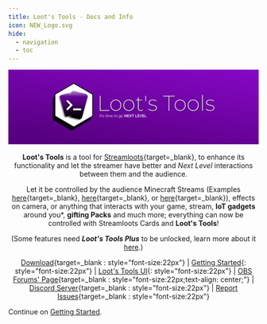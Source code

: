 ```yaml
---
title: Loot's Tools - Docs and Info
icon: NEW_Logo.svg
hide:
  - navigation
  - toc
---
```


<center>
<div class=heeead>
<img alt="LootsToolsLogo" src="img/HeaderA.png">
</div>

**Loot's Tools** is a tool for [Streamloots](https://streamloots.com){target=_blank}, to enhance its functionality and let the streamer have better and *Next Level* interactions between them and the audience.

Let it be controlled by the audience Minecraft Streams (Examples [here](https://www.youtube.com/watch?v=BqhNUN1Ft6w){target=_blank}, [here](https://www.youtube.com/watch?v=LNAmppbpLXA){target=_blank}, or [here](https://www.youtube.com/watch?v=LBEQGj77ftQ){target=_blank}), effects on camera, or anything that interacts with your game, stream, **IoT gadgets** around you\*, **gifting Packs** and much more; everything can now be controlled with Streamloots Cards and **Loot's Tools**!

(Some features need ***Loot's Tools Plus*** to be unlocked, learn more about it [here](plus).)

[Download](https://github.com/DaryeDev/LootsTools/releases/latest){target=_blank : style="font-size:22px"}   |   [Getting Started](gettingStarted.md){: style="font-size:22px"}  |  [Loot's Tools UI](https://lootstools.darye.dev/app){: style="font-size:22px"}
  |  [OBS Forums' Page](https://obsproject.com/forum/resources/loots-tools.1341/){target=_blank : style="font-size:22px;text-align: center;"}  |  [Discord Server](https://discord.io/Darye){target=_blank : style="font-size:22px"}  |  [Report Issues](https://github.com/DaryeDev/LootsTools/issues){target=_blank : style="font-size:22px"}

</center>

Continue on [Getting Started](gettingStarted.md).